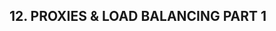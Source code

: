 **12. PROXIES & LOAD BALANCING PART 1**
------------------------------------------------------------